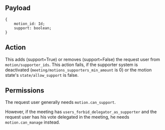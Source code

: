 ## Payload
```
{
    motion_id: Id;
    support: boolean;
}
```

## Action
This adds (support=True) or removes (support=False) the request user from `motion/supporter_ids`. This action fails, if the supporter system is deactivated (`meeting/motions_supporters_min_amount` is 0) or the motion state's `state/allow_support` is false.

## Permissions
The request user generally needs `motion.can_support`.

However, if the meeting has `users_forbid_delegator_as_supporter` and the request user has his vote delegated in the meeting, he needs `motion.can_manage` instead.
